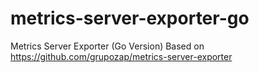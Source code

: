 # metrics-server-exporter-go
Metrics Server Exporter (Go Version)
Based on https://github.com/grupozap/metrics-server-exporter
